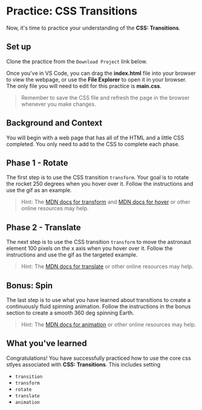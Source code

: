 # Practice: CSS Transitions

Now, it's time to practice your understanding of the
**CSS: Transitions**.

## Set up

Clone the practice from the `Download Project` link below.

Once you've in VS Code, you can drag the __index.html__ file into your browser
to view the webpage, or use the **File Explorer** to open it in your browser.
The only file you will need to edit for this practice is __main.css__.

> Remember to save the CSS file and refresh the page in the browser whenever you
> make changes.

## Background and Context

You will begin with a web page that has all of the HTML and a little CSS
completed. You only need to add to the CSS to complete each phase.

## Phase 1 - Rotate

The first step is to use the CSS transition `transform`. Your goal is to rotate
the rocket 250 degrees when you hover over it. Follow the instructions and use
the gif as an example.

> Hint:
> The [MDN docs for transform] and [MDN docs for hover] or other online
resources may help.

## Phase 2 - Translate

The next step is to use the CSS transition `transform` to move the astronaut
element 100 pixels on the x axis when you hover over it. Follow the
instructions and use the gif as the targeted example.

> Hint:
> The [MDN docs for translate] or other online resources may help.

## Bonus: Spin

The last step is to use what you have learned about transitions to create
a continuously fluid spinning animation. Follow the instructions in the bonus
section to create a smooth 360 deg spinning Earth.

> Hint:
> The [MDN docs for animation] or other online resources may help.

## What you've learned

Congratulations! You have successfully practiced how to use the core css stlyes
associated with **CSS: Transitions**. This includes setting

* `transition`
* `transform`
* `rotate`
* `translate`
* `animation`

[MDN docs for transform]: https://developer.mozilla.org/en-US/docs/Web/CSS/transform
[MDN docs for hover]: https://developer.mozilla.org/en-US/docs/Web/CSS/:hover
[MDN docs for translate]: https://developer.mozilla.org/en-US/docs/Web/CSS/transform-function/translate
[MDN docs for animation]: https://developer.mozilla.org/en-US/docs/Web/CSS/animation
